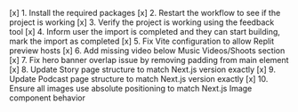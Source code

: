 [x] 1. Install the required packages
[x] 2. Restart the workflow to see if the project is working
[x] 3. Verify the project is working using the feedback tool
[x] 4. Inform user the import is completed and they can start building, mark the import as completed
[x] 5. Fix Vite configuration to allow Replit preview hosts
[x] 6. Add missing video below Music Videos/Shoots section
[x] 7. Fix hero banner overlap issue by removing padding from main element
[x] 8. Update Story page structure to match Next.js version exactly
[x] 9. Update Podcast page structure to match Next.js version exactly
[x] 10. Ensure all images use absolute positioning to match Next.js Image component behavior